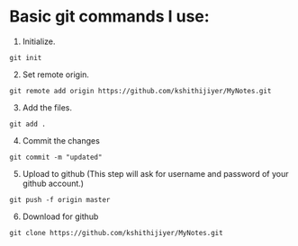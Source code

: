 # Basic git commands I use:
1. Initialize.
```
git init
```
2. Set remote origin. 
```
git remote add origin https://github.com/kshithijiyer/MyNotes.git
```
3. Add the files.
```
git add .
```
4. Commit the changes
```
git commit -m "updated"
```
5. Upload to github 
(This step will ask for username and password of your github account.)
```
git push -f origin master
```
6. Download for github
```
git clone https://github.com/kshithijiyer/MyNotes.git
```
